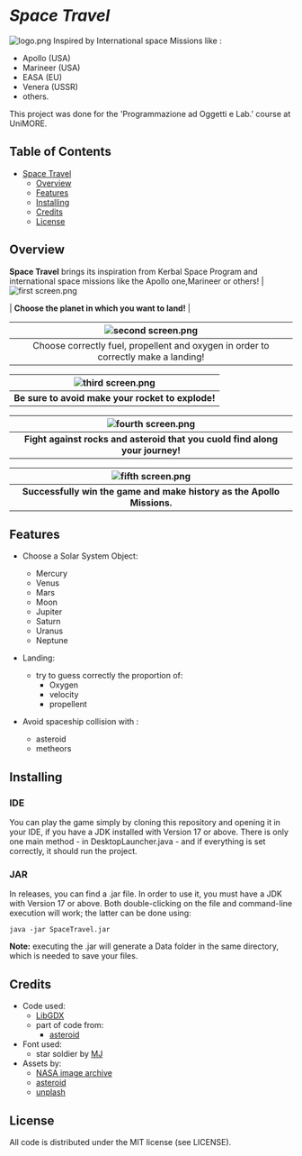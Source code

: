 #            **_Space Travel_**

![logo.png](..%2F..%2F..%2F..%2F..%2Fassets%2Flogo%2Flogo.png)
Inspired by International space Missions like :
* Apollo (USA)
* Marineer (USA)
* EASA (EU)
* Venera (USSR)
* others.

This project was done for the 'Programmazione ad Oggetti e Lab.' course at UniMORE.


## Table of Contents
* [Space Travel](#Title)
    * [Overview](#Overview)
    * [Features](#Features)
    * [Installing](#Installing)
    * [Credits](#Credits)
    * [License](#License)

## Overview
**Space Travel** brings its inspiration from Kerbal Space Program and international space missions like the Apollo one,Marineer or others!
|![first screen.png](..%2F..%2F..%2F..%2F..%2Fassets%2Fmarkdown%20files%2Ffirst%20screen.png) 

| **Choose the planet in which you want to land!** |

| ![second screen.png](..%2F..%2F..%2F..%2F..%2Fassets%2Fmarkdown%20files%2Fsecond%20screen.png) |
|:----------------------------------------------------------------------------------------------:|
|       Choose correctly fuel, propellent and oxygen in order to correctly make a landing!       |

| ![third screen.png](..%2F..%2F..%2F..%2F..%2Fassets%2Fmarkdown%20files%2Fthird%20screen.png) |
|:-------------------------------------------------------------------------------------------------------:|
|                            **Be sure to avoid make your rocket to explode!**                            |

|  ![fourth screen.png](..%2F..%2F..%2F..%2F..%2Fassets%2Fmarkdown%20files%2Ffourth%20screen.png)  |
|:------------------------------------------------------------------------------------------------:|
|           **Fight against rocks and asteroid that you cuold find along your journey!**           |


| ![fifth screen.png](..%2F..%2F..%2F..%2F..%2Fassets%2Fmarkdown%20files%2Ffifth%20screen.png) |
|:------------------------------------------------------------------------------------------------------:|
|                 **Successfully win the game and make history as the Apollo Missions.**                 |

## Features

* Choose a Solar System Object:

  * Mercury
  * Venus
  * Mars
  * Moon
  * Jupiter
  * Saturn 
  * Uranus
  * Neptune
  
* Landing:
    * try to guess correctly the proportion of:
        * Oxygen
        * velocity
        * propellent
    

* Avoid spaceship collision with :
  * asteroid
  * metheors

  

## Installing

### IDE
You can play the game simply by cloning this repository and opening it in your IDE, if you have a JDK installed with Version 17 or above.
There is only one main method - in DesktopLauncher.java - and if everything is set correctly, it should run the project.

### JAR
In releases, you can find a .jar file. In order to use it, you must have a JDK with Version 17 or above.
Both double-clicking on the file and command-line execution will work; the latter can be done using:
```console
java -jar SpaceTravel.jar
```
**Note:** executing the .jar will generate a Data folder in the same directory, which is needed to save your files.

## Credits

* Code used:
    * [LibGDX](https://github.com/libgdx/libgdx)
    * part of code from:
        * [asteroid](https://github.com/hollowbit/libgdx-2d-tutorial)
* Font used:
    * star soldier by [MJ](https://github.com/czyzby/gdx-skins)
* Assets by:
    * [NASA image archive](https://www.nasa.gov/content/nasa-images-archive/)
    * [asteroid](https://github.com/hollowbit/libgdx-2d-tutorial)
    * [unplash](https://unsplash.com/)

## License

All code is distributed under the MIT license (see LICENSE).